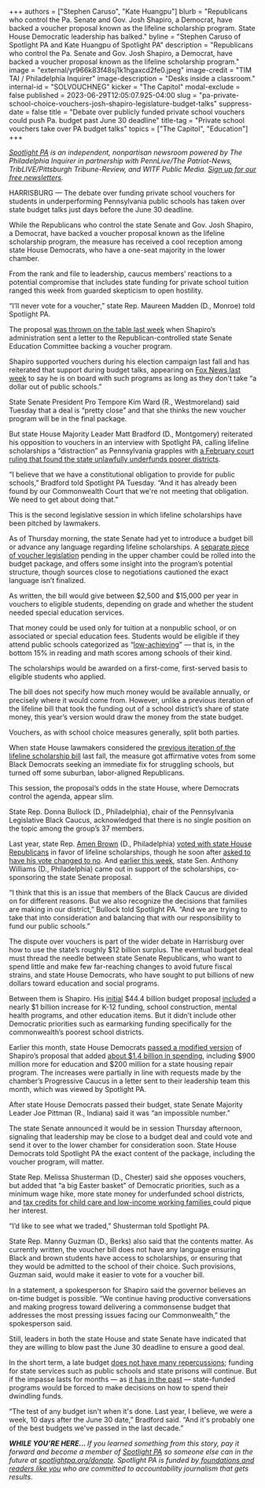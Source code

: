 +++
authors = ["Stephen Caruso", "Kate Huangpu"]
blurb = "Republicans who control the Pa. Senate and Gov. Josh Shapiro, a Democrat, have backed a voucher proposal known as the lifeline scholarship program. State House Democratic leadership has balked."
byline = "Stephen Caruso of Spotlight PA and Kate Huangpu of Spotlight PA"
description = "Republicans who control the Pa. Senate and Gov. Josh Shapiro, a Democrat, have backed a voucher proposal known as the lifeline scholarship program."
image = "external/yr966k83f48sj1k1hgaxcd2fe0.jpeg"
image-credit = "TIM TAI / Philadelphia Inquirer"
image-description = "Desks inside a classroom."
internal-id = "SOLVOUCHNEG"
kicker = "The Capitol"
modal-exclude = false
published = 2023-06-29T12:05:07.925-04:00
slug = "pa-private-school-choice-vouchers-josh-shapiro-legislature-budget-talks"
suppress-date = false
title = "Debate over publicly funded private school vouchers could push Pa. budget past June 30 deadline"
title-tag = "Private school vouchers take over PA budget talks"
topics = ["The Capitol", "Education"]
+++

<a href="https://www.spotlightpa.org/"><em>Spotlight PA</em></a><em> is an independent, nonpartisan newsroom powered by The Philadelphia Inquirer in partnership with PennLive/The Patriot-News, TribLIVE/Pittsburgh Tribune-Review, and WITF Public Media. </em><a href="https://www.spotlightpa.org/newsletters"><em>Sign up for our free newsletters</em></a><em>.</em>

HARRISBURG — The debate over funding private school vouchers for students in underperforming Pennsylvania public schools has taken over state budget talks just days before the June 30 deadline.

While the Republicans who control the state Senate and Gov. Josh Shapiro, a Democrat, have backed a voucher proposal known as the lifeline scholarship program, the measure has received a cool reception among state House Democrats, who have a one-seat majority in the lower chamber.

From the rank and file to leadership, caucus members’ reactions to a potential compromise that includes state funding for private school tuition ranged this week from guarded skepticism to open hostility.

“I’ll never vote for a voucher,” state Rep. Maureen Madden (D., Monroe) told Spotlight PA.

<script src="https://www.spotlightpa.org/embed.js" async></script><div data-spl-embed-version="1" data-spl-src="https://www.spotlightpa.org/embeds/newsletter/"></div>

The proposal <a href="https://www.spotlightpa.org/news/2023/06/pa-private-school-voucher-legislature-josh-shapiro-jeff-yass/">was thrown on the table last week</a> when Shapiro’s administration sent a letter to the Republican-controlled state Senate Education Committee backing a voucher program.

Shapiro supported vouchers during his election campaign last fall and has reiterated that support during budget talks, appearing on <a href="https://www.foxnews.com/video/6329975337112">Fox News last week</a> to say he is on board with such programs as long as they don&#39;t take “a dollar out of public schools.”

State Senate President Pro Tempore Kim Ward (R., Westmoreland) said Tuesday that a deal is “pretty close” and that she thinks the new voucher program will be in the final package.

But state House Majority Leader Matt Bradford (D., Montgomery) reiterated his opposition to vouchers in an interview with Spotlight PA, calling lifeline scholarships a “distraction” as Pennsylvania grapples with <a href="https://www.spotlightpa.org/news/2023/02/pa-public-school-funding-lawsuit-state-budget-billions/">a February court ruling that found the state unlawfully underfunds poorer districts</a>.

“I believe that we have a constitutional obligation to provide for public schools,” Bradford told Spotlight PA Tuesday. “And it has already been found by our Commonwealth Court that we&#39;re not meeting that obligation. We need to get about doing that.”

This is the second legislative session in which lifeline scholarships have been pitched by lawmakers.

As of Thursday morning, the state Senate had yet to introduce a budget bill or advance any language regarding lifeline scholarships. A <a href="https://www.legis.state.pa.us/cfdocs/billinfo/bill_history.cfm?syear=2023&amp;sind=0&amp;body=S&amp;type=B&amp;bn=795">separate piece of voucher legislation</a> pending in the upper chamber could be rolled into the budget package, and offers some insight into the program’s potential structure, though sources close to negotiations cautioned the exact language isn’t finalized.

As written, the bill would give between $2,500 and $15,000 per year in vouchers to eligible students, depending on grade and whether the student needed special education services.

That money could be used only for tuition at a nonpublic school, or on associated or special education fees. Students would be eligible if they attend public schools categorized as “<a href="https://casetext.com/statute/pennsylvania-statutes/statutes-unconsolidated/title-24-ps-education/chapter-1-public-school-code-of-1949/article-xx-b-educational-tax-credits/section-20-2002-b-definitions">low-achieving</a>” — that is, in the bottom 15% in reading and math scores among schools of their kind.

The scholarships would be awarded on a first-come, first-served basis to eligible students who applied.

The bill does not specify how much money would be available annually, or precisely where it would come from. However, unlike a previous iteration of the lifeline bill that took the funding out of a school district’s share of state money, this year’s version would draw the money from the state budget.

Vouchers, as with school choice measures generally, split both parties.

When state House lawmakers considered the <a href="https://www.legis.state.pa.us/CFDOCS/Legis/RC/Public/rc_view_action2.cfm?sess_yr=2021&amp;sess_ind=0&amp;rc_body=H&amp;rc_nbr=865">previous iteration of the lifeline scholarship bill</a> last fall, the measure got affirmative votes from some Black Democrats seeking an immediate fix for struggling schools, but turned off some suburban, labor-aligned Republicans.

This session, the proposal’s odds in the state House, where Democrats control the agenda, appear slim.

State Rep. Donna Bullock (D., Philadelphia), chair of the Pennsylvania Legislative Black Caucus, acknowledged that there is no single position on the topic among the group’s 37 members.

Last year, state Rep. <a href="https://www.phillytrib.com/news/local_news/mayorsrace/amen-brown-says-he-can-lead-city-despite-youth-early-campaign-missteps/article_a9f4a6e1-55ab-583a-9291-aa02b4952be6.html">Amen Brown</a> (D., Philadelphia) <a href="https://www.legis.state.pa.us/CFDOCS/Legis/RC/Public/rc_view_action2.cfm?sess_yr=2021&amp;sess_ind=0&amp;rc_body=H&amp;rc_nbr=865">voted with state House Republicans</a> in favor of lifeline scholarships, though he soon after <a href="https://www.legis.state.pa.us/WU01/LI/HJ/2022/0/20220427.pdf">asked to have his vote changed to no</a>. And <a href="https://broadandliberty.com/2023/06/27/sen-williams-says-lifeline-scholarships-promote-fairness-by-rescuing-kids-trapped-in-underperforming-schools/">earlier this week</a>, state Sen. Anthony Williams (D., Philadelphia) came out in support of the scholarships, co-sponsoring the state Senate proposal.

“I think that this is an issue that members of the Black Caucus are divided on for different reasons. But we also recognize the decisions that families are making in our district,” Bullock told Spotlight PA. “And we are trying to take that into consideration and balancing that with our responsibility to fund our public schools.”

The dispute over vouchers is part of the wider debate in Harrisburg over how to use the state’s roughly $12 billion surplus. The eventual budget<strong> </strong>deal must thread the needle between state Senate Republicans, who want to spend little and make few far-reaching changes to avoid future fiscal strains, and state House Democrats, who have sought to put billions of new dollars toward education and social programs.

Between them is Shapiro. His <a href="https://www.spotlightpa.org/news/2023/03/governor-shapiro-budget-education-spending-conservative/">initial</a> $44.4 billion budget proposal <a href="https://www.houseappropriations.com/Topic/BudgetYears/746#TOC_16">included</a> a nearly $1 billion increase for K-12 funding, school construction, mental health programs, and other education items. But it didn’t include other Democratic priorities such as earmarking funding specifically for the commonwealth’s poorest school districts.

Earlier this month, state House Democrats <a href="https://www.spotlightpa.org/news/2023/06/pa-education-spending-legislature-budget-josh-shapiro/">passed a modified version</a> of Shapiro’s proposal that added <a href="https://www.inquirer.com/politics/pennsylvania/pa-house-democrats-advance-budget-proposal-general-assembly-20230605.html">about $1.4 billion in spending</a>, including $900 million more for education and $200 million for a state housing repair program. The increases were partially in line with requests made by the chamber’s Progressive Caucus in a letter sent to their leadership team this month, which was viewed by Spotlight PA.

After state House Democrats passed their budget, state Senate Majority Leader Joe Pittman (R., Indiana) said it was “an impossible number.”

The state Senate announced it would be in session Thursday afternoon, signaling that leadership may be close to a budget deal and could vote and send it over to the lower chamber for consideration soon. State House Democrats told Spotlight PA the exact content of the package, including the voucher program, will matter.

State Rep. Melissa Shusterman (D., Chester) said she opposes vouchers, but added that “a big Easter basket” of Democratic priorities, such as a minimum wage hike, more state money for underfunded school districts, and <a href="https://www.spotlightpa.org/news/2023/06/pa-child-care-earned-income-tax-credit-legislature-budget-shapiro/">tax credits for child care and low-income working families </a>could pique her interest.

“I’d like to see what we traded,” Shusterman told Spotlight PA.

<script src="https://www.spotlightpa.org/embed.js" async></script><div data-spl-embed-version="1" data-spl-src="https://www.spotlightpa.org/embeds/donate/"></div>

State Rep. Manny Guzman (D., Berks) also said that the contents matter. As currently written, the voucher bill does not have any language ensuring Black and brown students have access to scholarships, or ensuring that they would be admitted to the school of their choice. Such provisions, Guzman said, would make it easier to vote for a voucher bill.

In a statement, a spokesperson for Shapiro said the governor believes an on-time budget is possible. “We continue having productive conversations and making progress toward delivering a commonsense budget that addresses the most pressing issues facing our Commonwealth,” the spokesperson said.

Still, leaders in both the state House and state Senate have indicated that they are willing to blow past the June 30 deadline to ensure a good deal.

In the short term, a late budget <a href="https://www.spotlightpa.org/news/2022/07/pennsylvania-state-budget-explainer-late/">does not have many repercussions</a>; funding for state services such as public schools and state prisons will continue. But if the impasse lasts for months — as <a href="https://www.goerie.com/story/news/politics/2016/03/24/gov-wolf-relents-pennsylvania-budget/25083583007/">it has in the past</a> — state-funded programs would be forced to make decisions on how to spend their dwindling funds. <strong></strong>

“The test of any budget isn&#39;t when it&#39;s done. Last year, I believe, we were a week, 10 days after the June 30 date,” Bradford said. “And it&#39;s probably one of the best budgets we&#39;ve passed in the last decade.”

<strong><em>WHILE YOU’RE HERE… </em></strong><em>If you learned something from this story, pay it forward and become a member of </em><a href="https://www.spotlightpa.org/"><em>Spotlight PA</em></a><em> so someone else can in the future at </em><a href="https://www.spotlightpa.org/donate/"><em>spotlightpa.org/donate</em></a><em>. Spotlight PA is funded by</em><a href="https://www.spotlightpa.org/support"><em> foundations and readers like you</em></a><em> who are committed to accountability journalism that gets results.</em>

